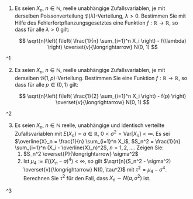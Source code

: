 1. Es seien $X_n$, $n \in \mathbb{N}$, reelle unabhängige Zufallsvariablen, je mit derselben Poissonverteilung $\mathfrak{P}(\lambda)$-Verteilung, $\lambda \gt 0$.
	Bestimmen Sie mit Hilfe des Fehlerfortpflanzungsgesetztes eine Funktion $f : \mathbb{R} \to \mathbb{R}$, so dass für alle $\lambda \gt 0$ gilt:
	
	$$
		\sqrt{n}\left( f\left( \frac{1}{n} \sum_{i=1}^n X_i \right) - f(\lambda) \right) \overset{v}{\longrightarrow} N(0, 1)
	$$

^1

2. Es seien $X_n$, $n \in \mathbb{N}$, reelle unabhängige Zufallsvariablen, je mit derselben $\mathfrak{B}(1, p)$-Verteilung.
	Bestimmen Sie eine Funktion $f : \mathbb{R} \to \mathbb{R}$, so dass für alle $p \in (0, 1)$ gilt:
	
	$$
		\sqrt{n}\left( f\left( \frac{1}{2} \sum_{i=1}^n X_i \right) - f(p) \right) \overset{v}{\longrightarrow} N(0, 1)
	$$

^2

3. Es seien $X_n$, $n \in \mathbb{N}$ reelle, unabhängige und identisch verteilte Zufallsvariablen mit $E(X_n) = a \in \mathbb{R}$, $0 \lt \sigma^2 = \text{Var}[X_n] \lt \infty$.
	Es sei $\overline{X}_n = \frac{1}{n} \sum_{i=1}^n X_i$, $S_n^2 = \frac{1}{n} \sum_{i=1}^n (X_i - \overline{X}_n)^2$, $n = 1, 2, \dots$.
	Zeigen Sie:
	1. $S_n^2 \overset{P}{\longrightarrow} \sigma^2$
	2. Ist $\mu_4 := E((X_n - a)^4) \lt \infty$, so gilt $\sqrt{n}(S_n^2 - \sigma^2) \overset{v}{\longrightarrow} N(0, \tau^2)$ mit $\tau^2 = \mu_4 - \sigma^4$.
		Berechnen Sie $\tau^2$ für den Fall, dass $X_n \sim N(a, \sigma^2)$ ist.

^3